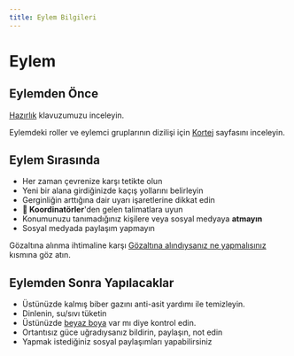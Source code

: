 ```yaml
---
title: Eylem Bilgileri
---
```


# Eylem



## Eylemden Önce

[Hazırlık](./hazirlik.md) klavuzumuzu inceleyin.

Eylemdeki roller ve eylemci gruplarının dizilişi için [Kortej](./kortej.md) sayfasını inceleyin.

## Eylem Sırasında

- Her zaman çevrenize karşı tetikte olun
- Yeni bir alana girdiğinizde kaçış yollarını belirleyin
- Gerginliğin arttığına dair uyarı işaretlerine dikkat edin
- **📢 Koordinatörler**'den gelen talimatlara uyun
- Konumunuzu tanımadığınız kişilere veya sosyal medyaya **atmayın**
- Sosyal medyada paylaşım yapmayın

Gözaltına alınma ihtimaline karşı [Gözaltına alındıysanız ne yapmalısınız](./hukuk.md#gözaltına-alındıysanız-ne-yapmalısınız) kısmına göz atın.

## Eylemden Sonra Yapılacaklar


- Üstünüzde kalmış biber gazını anti-asit yardımı ile temizleyin.
- Dinlenin, su/sıvı tüketin
- Üstünüzde [beyaz boya](./polis-taktikleri.md#beyaz-toz-boya-ile-işaretlenmek) var mı diye kontrol edin.
- Ortantısız güce uğradıysanız bildirin, paylaşın, not edin
- Yapmak istediğiniz sosyal paylaşımları yapabilirsiniz
